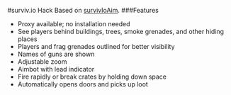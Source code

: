 #surviv.io Hack
Based on [survivIoAim](https://github.com/w3x731/survivIoAim).
###Features

- Proxy available; no installation needed
- See players behind buildings, trees, smoke grenades, and other hiding places
- Players and frag grenades outlined for better visibility
- Names of guns are shown
- Adjustable zoom
- Aimbot with lead indicator
- Fire rapidly or break crates by holding down space
- Automatically opens doors and picks up loot
